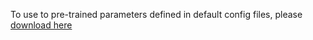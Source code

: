 To use to pre-trained parameters defined in default config files, please [download here](https://drive.google.com/drive/folders/1ETJEG-8lobVJWaYOBMnqUL1G5dUHRI2B)

